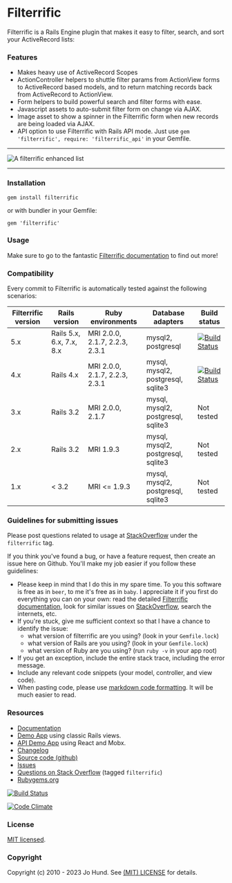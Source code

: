 # Filterrific

Filterrific is a Rails Engine plugin that makes it easy to filter,
search, and sort your ActiveRecord lists:


### Features

* Makes heavy use of ActiveRecord Scopes
* ActionController helpers to shuttle filter params from ActionView forms to ActiveRecord based models, and to return matching records back from ActiveRecord to ActionView.
* Form helpers to build powerful search and filter forms with ease.
* Javascript assets to auto-submit filter form on change via AJAX.
* Image asset to show a spinner in the Filterrific form when new records are being loaded via AJAX.
* API option to use Filterrific with Rails API mode. Just use `gem 'filterrific', require: 'filterrific_api'` in your Gemfile.

***

![A filterrific enhanced list](https://github.com/jhund/filterrific/blob/gh-pages/images/screenshot_s.png)

***


### Installation

`gem install filterrific`

or with bundler in your Gemfile:

`gem 'filterrific'`


### Usage

Make sure to go to the fantastic [Filterrific documentation](http://filterrific.clearcove.ca)
to find out more!


### Compatibility

Every commit to Filterrific is automatically tested against the following scenarios:

|Filterrific version | Rails version       | Ruby environments              | Database adapters                  | Build status |
|--------------------|---------------------|--------------------------------|------------------------------------|--------------|
| 5.x                | Rails 5.x, 6.x, 7.x, 8.x | MRI 2.0.0, 2.1.7, 2.2.3, 2.3.1 | mysql2, postgresql                 |[![Build Status](https://travis-ci.org/jhund/filterrific_demo.svg?branch=rails-5.x)](https://travis-ci.org/jhund/filterrific_demo)|
| 4.x                | Rails 4.x                | MRI 2.0.0, 2.1.7, 2.2.3, 2.3.1 | mysql, mysql2, postgresql, sqlite3 |[![Build Status](https://travis-ci.org/jhund/filterrific_demo.svg?branch=rails-4.x)](https://travis-ci.org/jhund/filterrific_demo)|
| 3.x                | Rails 3.2                | MRI 2.0.0, 2.1.7               | mysql, mysql2, postgresql, sqlite3 | Not tested|
| 2.x                | Rails 3.2                | MRI 1.9.3                      | mysql, mysql2, postgresql, sqlite3 | Not tested|
| 1.x                | < 3.2                    | MRI <= 1.9.3                   | mysql, mysql2, postgresql, sqlite3 | Not tested|

### Guidelines for submitting issues

Please post questions related to usage at [StackOverflow](http://stackoverflow.com/questions/tagged/filterrific) under the `filterrific` tag.

If you think you've found a bug, or have a feature request, then create an issue here on Github. You'll make my job easier if you follow these guidelines:

* Please keep in mind that I do this in my spare time. To you this software is free as in `beer`, to me it's free as in `baby`. I appreciate it if you first do everything you can on your own: read the detailed [Filterrific documentation](http://filterrific.clearcove.ca), look for similar issues on [StackOverflow](http://stackoverflow.com/questions/tagged/filterrific), search the internets, etc.
* If you're stuck, give me sufficient context so that I have a chance to identify the issue:
    * what version of filterrific are you using? (look in your `Gemfile.lock`)
    * what version of Rails are you using? (look in your `Gemfile.lock`)
    * what version of Ruby are you using? (run `ruby -v` in your app root)
* If you get an exception, include the entire stack trace, including the error message.
* Include any relevant code snippets (your model, controller, and view code).
* When pasting code, please use [markdown code  formatting](https://help.github.com/articles/github-flavored-markdown/#fenced-code-blocks). It will be much easier to read.


### Resources

* [Documentation](http://filterrific.clearcove.ca)
* [Demo App](https://github.com/jhund/filterrific_demo) using classic Rails views.
* [API Demo App](https://github.com/jhund/filterrific_json_api_demo) using React and Mobx.
* [Changelog](https://github.com/jhund/filterrific/blob/master/CHANGELOG.md)
* [Source code (github)](https://github.com/jhund/filterrific)
* [Issues](https://github.com/jhund/filterrific/issues)
* [Questions on Stack Overflow](http://stackoverflow.com/questions/tagged/filterrific) (tagged `filterrific`)
* [Rubygems.org](http://rubygems.org/gems/filterrific)

[![Build Status](https://travis-ci.org/jhund/filterrific.svg?branch=master)](https://travis-ci.org/jhund/filterrific)

[![Code Climate](https://codeclimate.com/github/jhund/filterrific.png)](https://codeclimate.com/github/jhund/filterrific)

### License

[MIT licensed](https://github.com/jhund/filterrific/blob/master/MIT-LICENSE).



### Copyright

Copyright (c) 2010 - 2023 Jo Hund. See [(MIT) LICENSE](https://github.com/jhund/filterrific/blob/master/MIT-LICENSE) for details.
